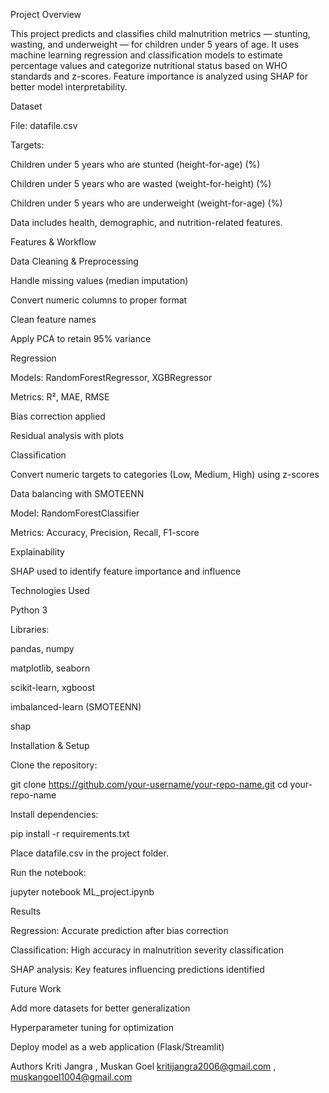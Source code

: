Project Overview

This project predicts and classifies child malnutrition metrics — stunting, wasting, and underweight — for children under 5 years of age.
It uses machine learning regression and classification models to estimate percentage values and categorize nutritional status based on WHO standards and z-scores.
Feature importance is analyzed using SHAP for better model interpretability.

Dataset

File: datafile.csv

Targets:

Children under 5 years who are stunted (height-for-age) (%)

Children under 5 years who are wasted (weight-for-height) (%)

Children under 5 years who are underweight (weight-for-age) (%)

Data includes health, demographic, and nutrition-related features.

Features & Workflow

Data Cleaning & Preprocessing

Handle missing values (median imputation)

Convert numeric columns to proper format

Clean feature names

Apply PCA to retain 95% variance

Regression

Models: RandomForestRegressor, XGBRegressor

Metrics: R², MAE, RMSE

Bias correction applied

Residual analysis with plots

Classification

Convert numeric targets to categories (Low, Medium, High) using z-scores

Data balancing with SMOTEENN

Model: RandomForestClassifier

Metrics: Accuracy, Precision, Recall, F1-score

Explainability

SHAP used to identify feature importance and influence

Technologies Used

Python 3

Libraries:

pandas, numpy

matplotlib, seaborn

scikit-learn, xgboost

imbalanced-learn (SMOTEENN)

shap

Installation & Setup

Clone the repository:

git clone https://github.com/your-username/your-repo-name.git
cd your-repo-name


Install dependencies:

pip install -r requirements.txt


Place datafile.csv in the project folder.

Run the notebook:

jupyter notebook ML_project.ipynb

Results

Regression: Accurate prediction after bias correction

Classification: High accuracy in malnutrition severity classification

SHAP analysis: Key features influencing predictions identified

Future Work

Add more datasets for better generalization

Hyperparameter tuning for optimization

Deploy model as a web application (Flask/Streamlit)

Authors
Kriti Jangra , Muskan Goel
kritijangra2006@gmail.com , muskangoel1004@gmail.com


